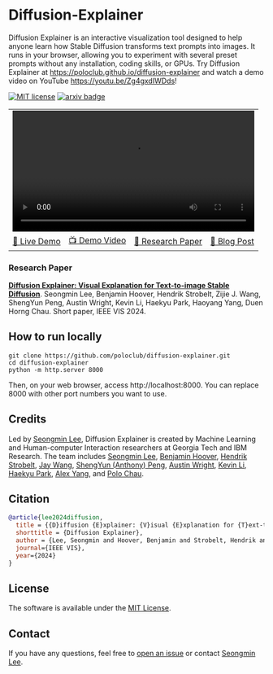 # Diffusion-Explainer

Diffusion Explainer is an interactive visualization tool designed to help anyone learn how Stable Diffusion transforms text prompts into images.
It runs in your browser, allowing you to experiment with several preset prompts without any installation, coding skills, or GPUs.
Try Diffusion Explainer at https://poloclub.github.io/diffusion-explainer and watch a demo video on YouTube https://youtu.be/Zg4gxdIWDds!


[![MIT license](http://img.shields.io/badge/license-MIT-brightgreen.svg)](http://opensource.org/licenses/MIT)
[![arxiv badge](https://img.shields.io/badge/arXiv-2305.03509-red)](https://arxiv.org/abs/2305.03509)
<!-- ![crown_jewel]() -->

<table>
<tr>
    <td colspan="4"><video width="100%" src="https://github.com/poloclub/diffusion-explainer/assets/43836461/72974e4c-0a5e-436f-b7a1-89de0500bce1"></td>
</tr>
<tr>
    <td><a href="http://poloclub.github.io/diffusion-explainer">🚀 Live Demo</a></td>
    <td><a href="https://youtu.be/Zg4gxdIWDds">📺 Demo Video</a></td>
    <td><a href="https://arxiv.org/abs/2305.03509">📜 Research Paper</a></td>
    <td><a href="https://medium.com/@seongminleee/77b53f4f1c4">📄 Blog Post</a></td>
</tr>
</table>

### Research Paper
[**Diffusion Explainer: Visual Explanation for Text-to-image Stable Diffusion**](https://arxiv.org/abs/2305.03509).
Seongmin Lee, Benjamin Hoover, Hendrik Strobelt, Zijie J. Wang, ShengYun Peng, Austin Wright, Kevin Li, Haekyu Park, Haoyang Yang, Duen Horng Chau.
Short paper, IEEE VIS 2024.

## How to run locally
```
git clone https://github.com/poloclub/diffusion-explainer.git
cd diffusion-explainer
python -m http.server 8000
```

Then, on your web browser, access http://localhost:8000.
You can replace 8000 with other port numbers you want to use.

## Credits
Led by [Seongmin Lee](http://www.seongmin.xyz),
Diffusion Explainer is created by Machine Learning and Human-computer Interaction researchers at Georgia Tech and IBM Research.
The team includes
[Seongmin Lee](http://www.seongmin.xyz),
[Benjamin Hoover](https://bhoov.com),
[Hendrik Strobelt](http://hendrik.strobelt.com),
[Jay Wang](https://zijie.wang),
[ShengYun (Anthony) Peng](https://shengyun-peng.github.io),
[Austin Wright](https://www.austinpwright.com),
[Kevin Li](https://www.linkedin.com/in/kevinyli/),
[Haekyu Park](https://haekyu.github.io/),
[Alex Yang](https://alexanderyang.me/),
and [Polo Chau](http://www.cc.gatech.edu/~dchau/).

## Citation

```bibTeX
@article{lee2024diffusion,
  title = {{D}iffusion {E}xplainer: {V}isual {E}xplanation for {T}ext-to-image {S}table {D}iffusion},
  shorttitle = {Diffusion Explainer},
  author = {Lee, Seongmin and Hoover, Benjamin and Strobelt, Hendrik and Wang, Zijie J and Peng, ShengYun and Wright, Austin and Li, Kevin and Park, Haekyu and Yang, Haoyang and Chau, Duen Horng},
  journal={IEEE VIS},
  year={2024}
}
```

## License
The software is available under the [MIT License](https://github.com/poloclub/diffusion-explainer/blob/main/LICENSE).

## Contact
If you have any questions, feel free to [open an issue](https://github.com/poloclub/diffusion-explainer/issues/new/choose) or contact [Seongmin Lee](http://www.seongmin.xyz/).
